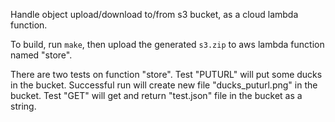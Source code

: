 Handle object upload/download to/from s3 bucket, as a cloud lambda function.

To build, run `make`, then upload the generated `s3.zip` to aws lambda function named "store".

There are two tests on function "store". Test "PUTURL" will put some ducks in the bucket. Successful run will create new file "ducks_puturl.png" in the bucket. Test "GET" will get and return "test.json" file in the bucket as a string.
